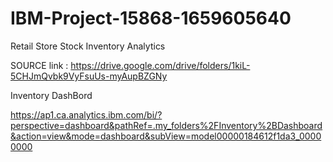 # IBM-Project-15868-1659605640
Retail Store Stock Inventory Analytics

SOURCE link : https://drive.google.com/drive/folders/1kiL-5CHJmQvbk9VyFsuUs-myAupBZGNy

Inventory DashBord

https://ap1.ca.analytics.ibm.com/bi/?perspective=dashboard&pathRef=.my_folders%2FInventory%2BDashboard&action=view&mode=dashboard&subView=model00000184612f1da3_00000000
